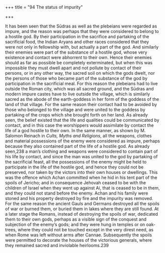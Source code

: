 +++
title = "94 The status of impurity"

+++

It has been seen that the Sūdras as well as the plebeians were regarded as impure, and the reason was perhaps that they were considered to belong to a hostile god. By their participation in the sacrifice and partaking of the sacrificial food, the Indian Aryans and other races considered that they were not only in fellowship with, but actually a part of the god. And similarly their enemies were part of the substance of a hostile god, whose very existence and contact were abhorrent to their own. Hence their enemies should as far as possible be completely exterminated, but when this was impossible they must dwell apart and not pollute by contact of their persons, or in any other way, the sacred soil on which the gods dwelt, nor the persons of those who became part of the substance of the god by participation in the sacrificial meal. For this reason the plebeians had to live outside the Roman city, which was all sacred ground, and the Sūdras and modern impure castes have to live outside the village, which is similarly sacred as the abode of the earth-goddess in her form of the goddess of the land of that village. For the same reason their contact had to be avoided by those who belonged to the village and were united to the goddess by partaking of the crops which she brought forth on her land. As already seen, the belief existed that the life and qualities could be communicated by contact, and in this case the worshippers would assimilate by contact the life of a god hostile to their own. In the same manner, as shown by M. Salomon Reinach in *Cults, Myths and Religions*, all the weapons, clothes and material possessions of the enemy were considered as impure, perhaps because they also contained part of the life of a hostile god. As already seen,238 a man’s clothing and weapons were considered to contain part of his life by contact, and since the man was united to the god by partaking of the sacrificial feast, all the possessions of the enemy might be held to participate in the life of the hostile god, and hence they could not be preserved, nor taken by the victors into their own houses or dwellings. This was the offence which Achan committed when he hid in his tent part of the spoils of Jericho; and in consequence Jehovah ceased to be with the children of Israel when they went up against Ai, that is ceased to be in them, and they could not stand before the enemy. Achan and his family were stoned and his property destroyed by fire and the impurity was removed. For the same reason the ancient Gauls and Germans destroyed all the spoils of war or burned them, or buried them in lakes where they are still found. At a later stage the Romans, instead of destroying the spoils of war, dedicated them to their own gods, perhaps as a visible sign of the conquest and subjection of the enemy’s gods; and they were hung in temples or on oak-trees, where they could not be touched except in the very direst need, as when Rome was left without arms after Cannae. Subsequently the spoils were permitted to decorate the houses of the victorious generals, where they remained sacred and inviolable heirlooms.239 

